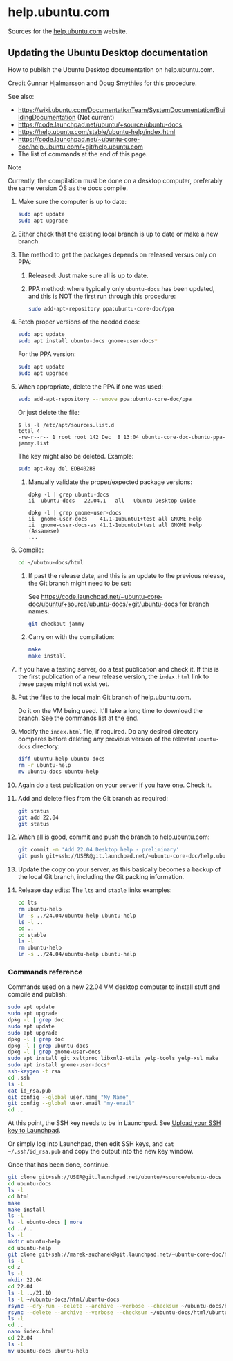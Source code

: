 # help.ubuntu.com

Sources for the [help.ubuntu.com](https://help.ubuntu.com/) website.

## Updating the Ubuntu Desktop documentation

How to publish the Ubuntu Desktop documentation on help.ubuntu.com.

Credit Gunnar Hjalmarsson and Doug Smythies for this procedure.

See also:

* <https://wiki.ubuntu.com/DocumentationTeam/SystemDocumentation/BuildingDocumentation> (Not current)
* <https://code.launchpad.net/ubuntu/+source/ubuntu-docs>
* <https://help.ubuntu.com/stable/ubuntu-help/index.html>
* <https://code.launchpad.net/~ubuntu-core-doc/help.ubuntu.com/+git/help.ubuntu.com>
* The list of commands at the end of this page.

> [!NOTE]
> Currently, the compilation must be done on a desktop computer, preferably the same version OS as the docs compile.

1. Make sure the computer is up to date:

    ```bash
    sudo apt update
    sudo apt upgrade
    ```

2. Either check that the existing local branch is up to date or make a new branch.

3. The method to get the packages depends on released versus only on PPA:

    1. Released: Just make sure all is up to date.

    2. PPA method: where typically only `ubuntu-docs` has been updated, and this is NOT the first run through this procedure:

        ```bash
        sudo add-apt-repository ppa:ubuntu-core-doc/ppa
        ```

4. Fetch proper versions of the needed docs:

    ```bash
    sudo apt update
    sudo apt install ubuntu-docs gnome-user-docs*
    ```

	For the PPA version:

    ```bash
    sudo apt update
    sudo apt upgrade
    ```

5. When appropriate, delete the PPA if one was used:

    ```bash
    sudo add-apt-repository --remove ppa:ubuntu-core-doc/ppa
    ```

    Or just delete the file:

    ```text
	$ ls -l /etc/apt/sources.list.d
	total 4
	-rw-r--r-- 1 root root 142 Dec  8 13:04 ubuntu-core-doc-ubuntu-ppa-jammy.list
    ```

    The key might also be deleted. Example:

    ```bash
    sudo apt-key del EDB402B8
    ```

    1. Manually validate the proper/expected package versions:

        ```text
        dpkg -l | grep ubuntu-docs
        ii  ubuntu-docs   22.04.1   all   Ubuntu Desktop Guide
        ```

        ```text
        dpkg -l | grep gnome-user-docs
        ii  gnome-user-docs    41.1-1ubuntu1+test all GNOME Help
        ii  gnome-user-docs-as 41.1-1ubuntu1+test all GNOME Help (Assamese)
        ...
        ```

6. Compile:

    ```bash
	cd ~/ubutnu-docs/html
    ```

    1. If past the release date, and this is an update to the previous release, the Git branch might need to be set:

        See <https://code.launchpad.net/~ubuntu-core-doc/ubuntu/+source/ubuntu-docs/+git/ubuntu-docs> for branch names.

        ```bash
        git checkout jammy
        ```

    2. Carry on with the compilation:

        ```bash
        make
        make install
        ```

7. If you have a testing server, do a test publication and check it. If this is the first publication of a new release version, the `index.html` link to these pages might not exist yet.

8. Put the files to the local main Git branch of help.ubuntu.com.

    Do it on the VM being used. It'll take a long time to download the branch.
    See the commands list at the end.

9. Modify the `index.html` file, if required. Do any desired directory compares before deleting any previous version of the relevant `ubuntu-docs` directory:

    ```bash
    diff ubuntu-help ubuntu-docs
    rm -r ubuntu-help
    mv ubuntu-docs ubuntu-help
    ```

10. Again do a test publication on your server if you have one. Check it.

11. Add and delete files from the Git branch as required:

    ```bash
    git status
    git add 22.04
    git status
    ```

12. When all is good, commit and push the branch to help.ubuntu.com:

    ```bash
    git commit -m 'Add 22.04 Desktop help - preliminary'
    git push git+ssh://USER@git.launchpad.net/~ubuntu-core-doc/help.ubuntu.com
    ```

13. Update the copy on your server, as this basically becomes a backup of the local Git branch, including the Git packing information.

14. Release day edits: The `lts` and `stable` links examples:

    ```bash
    cd lts
    rm ubuntu-help
    ln -s ../24.04/ubuntu-help ubuntu-help
    ls -l ..
    cd ..
    cd stable
    ls -l
    rm ubuntu-help
    ln -s ../24.04/ubuntu-help ubuntu-help
    ```

### Commands reference

Commands used on a new 22.04 VM desktop computer to install stuff and compile and publish:

```bash
sudo apt update
sudo apt upgrade
dpkg -l | grep doc
sudo apt update
sudo apt upgrade
dpkg -l | grep doc
dpkg -l | grep ubuntu-docs
dpkg -l | grep gnome-user-docs
sudo apt install git xsltproc libxml2-utils yelp-tools yelp-xsl make
sudo apt install gnome-user-docs*
ssh-keygen -t rsa
cd .ssh
ls -l
cat id_rsa.pub
git config --global user.name "My Name"
git config --global user.email "my-email"
cd ..
```

At this point, the SSH key needs to be in Launchpad. See [Upload your SSH key to Launchpad](https://wiki.ubuntu.com/DocumentationTeam/SystemDocumentation/Repository#DocumentationTeam.2FSystemDocumentation.2FBzrCommon.Upload_your_SSH_key_to_Launchpad).

Or simply log into Launchpad, then edit SSH keys, and `cat ~/.ssh/id_rsa.pub` and copy the output into the new key window.

Once that has been done, continue.

```bash
git clone git+ssh://USER@git.launchpad.net/ubuntu/+source/ubuntu-docs
cd ubuntu-docs
ls -l
cd html
make
make install
ls -l
ls -l ubuntu-docs | more
cd ../..
ls -l
mkdir ubuntu-help
cd ubuntu-help
git clone git+ssh://marek-suchanek@git.launchpad.net/~ubuntu-core-doc/help.ubuntu.com z
ls -l
cd z
ls -l
mkdir 22.04
cd 22.04
ls -l ../21.10
ls -l ~/ubuntu-docs/html/ubuntu-docs
rsync --dry-run --delete --archive --verbose --checksum ~/ubuntu-docs/html/ubuntu-docs ./
rsync --delete --archive --verbose --checksum ~/ubuntu-docs/html/ubuntu-docs ./
ls -l
cd ..
nano index.html
cd 22.04
ls -l
mv ubuntu-docs ubuntu-help
```

